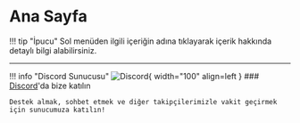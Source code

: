 # Ana Sayfa

!!! tip "İpucu"
    Sol menüden ilgili içeriğin adına tıklayarak içerik hakkında detaylı bilgi alabilirsiniz.

***

!!! info "Discord Sunucusu"
    ![Discord](https://i.imgur.com/bGfPWSY.png){ width="100" align=left }
    ### [Discord](https://discord.gg/jyD5jn9Vpd)'da bize katılın

    Destek almak, sohbet etmek ve diğer takipçilerimizle vakit geçirmek için sunucumuza katılın!